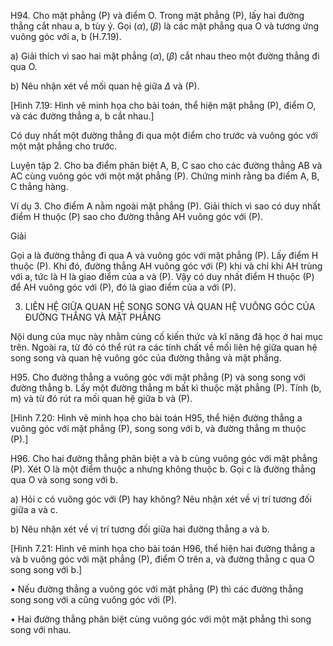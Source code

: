 H94. Cho mặt phẳng (P) và điểm O. Trong mặt phẳng (P), lấy hai đường thẳng cắt nhau a, b tùy ý. Gọi $(\alpha),(\beta)$ là các mặt phẳng qua O và tương ứng vuông góc với a, b (H.7.19).

a) Giải thích vì sao hai mặt phẳng $(\alpha),(\beta)$ cắt nhau theo một đường thẳng đi qua O.

b) Nêu nhận xét về mối quan hệ giữa $\Delta$ và (P).

[Hình 7.19: Hình vẽ minh họa cho bài toán, thể hiện mặt phẳng (P), điểm O, và các đường thẳng a, b cắt nhau.]

Có duy nhất một đường thẳng đi qua một điểm cho trước và vuông góc với một mặt phẳng cho trước.

Luyện tập 2. Cho ba điểm phân biệt A, B, C sao cho các đường thẳng AB và AC cùng vuông góc với một mặt phẳng (P). Chứng minh rằng ba điểm A, B, C thẳng hàng.

Ví dụ 3. Cho điểm A nằm ngoài mặt phẳng (P). Giải thích vì sao có duy nhất điểm H thuộc (P) sao cho đường thẳng AH vuông góc với (P).

Giải

Gọi a là đường thẳng đi qua A và vuông góc với mặt phẳng (P). Lấy điểm H thuộc (P). Khi đó, đường thẳng AH vuông góc với (P) khi và chỉ khi AH trùng với a, tức là H là giao điểm của a và (P). Vậy có duy nhất điểm H thuộc (P) để AH vuông góc với (P), đó là giao điểm của a với (P).

3. LIÊN HỆ GIỮA QUAN HỆ SONG SONG VÀ QUAN HỆ VUÔNG GÓC CỦA ĐƯỜNG THẲNG VÀ MẶT PHẲNG

Nội dung của mục này nhằm củng cố kiến thức và kĩ năng đã học ở hai mục trên. Ngoài ra, từ đó có thể rút ra các tính chất về mối liên hệ giữa quan hệ song song và quan hệ vuông góc của đường thẳng và mặt phẳng.

H95. Cho đường thẳng a vuông góc với mặt phẳng (P) và song song với đường thẳng b. Lấy một đường thẳng m bất kì thuộc mặt phẳng (P). Tính (b, m) và từ đó rút ra mối quan hệ giữa b và (P).

[Hình 7.20: Hình vẽ minh họa cho bài toán H95, thể hiện đường thẳng a vuông góc với mặt phẳng (P), song song với b, và đường thẳng m thuộc (P).]

H96. Cho hai đường thẳng phân biệt a và b cùng vuông góc với mặt phẳng (P). Xét O là một điểm thuộc a nhưng không thuộc b. Gọi c là đường thẳng qua O và song song với b.

a) Hỏi c có vuông góc với (P) hay không? Nêu nhận xét về vị trí tương đối giữa a và c.

b) Nêu nhận xét về vị trí tương đối giữa hai đường thẳng a và b.

[Hình 7.21: Hình vẽ minh họa cho bài toán H96, thể hiện hai đường thẳng a và b vuông góc với mặt phẳng (P), điểm O trên a, và đường thẳng c qua O song song với b.]

• Nếu đường thẳng a vuông góc với mặt phẳng (P) thì các đường thẳng song song với a cũng vuông góc với (P).

• Hai đường thẳng phân biệt cùng vuông góc với một mặt phẳng thì song song với nhau.
